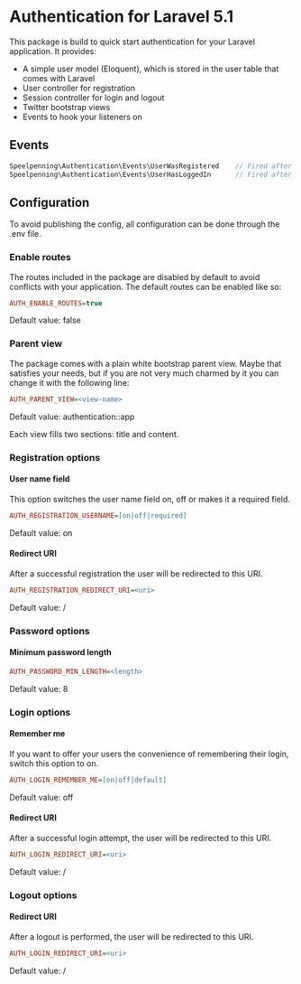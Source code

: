 # Authentication for Laravel 5.1

This package is build to quick start authentication for your Laravel application. It provides:
- A simple user model (Eloquent), which is stored in the user table that comes with Laravel
- User controller for registration
- Session controller for login and logout
- Twitter bootstrap views
- Events to hook your listeners on 

## Events

```php
Speelpenning\Authentication\Events\UserWasRegistered    // Fired after a successful registration
Speelpenning\Authentication\Events\UserHasLoggedIn      // Fired after a successful login attempt
```

## Configuration

To avoid publishing the config, all configuration can be done through the .env file.

### Enable routes

The routes included in the package are disabled by default to avoid conflicts with your application. The default routes can be enabled like so:

```ini
AUTH_ENABLE_ROUTES=true
```
Default value: false

### Parent view

The package comes with a plain white bootstrap parent view. Maybe that satisfies your needs, but if you are not very much charmed by it you can change it with the following line:

```ini
AUTH_PARENT_VIEW=<view-name>
```
Default value: authentication::app

Each view fills two sections: title and content.

### Registration options

#### User name field

This option switches the user name field on, off or makes it a required field.

```ini
AUTH_REGISTRATION_USERNAME=[on|off|required]
```
Default value: on

#### Redirect URI

After a successful registration the user will be redirected to this URI.

```ini
AUTH_REGISTRATION_REDIRECT_URI=<uri>
```
Default value: /

### Password options

#### Minimum password length

```ini
AUTH_PASSWORD_MIN_LENGTH=<length>
```
Default value: 8

### Login options

#### Remember me

If you want to offer your users the convenience of remembering their login, switch this option to on.

```ini
AUTH_LOGIN_REMEMBER_ME=[on|off|default]
```
Default value: off

#### Redirect URI

After a successful login attempt, the user will be redirected to this URI.

```ini
AUTH_LOGIN_REDIRECT_URI=<uri>
```
Default value: /

### Logout options
 
#### Redirect URI

After a logout is performed, the user will be redirected to this URI.

```ini
AUTH_LOGIN_REDIRECT_URI=<uri>
```
Default value: /
